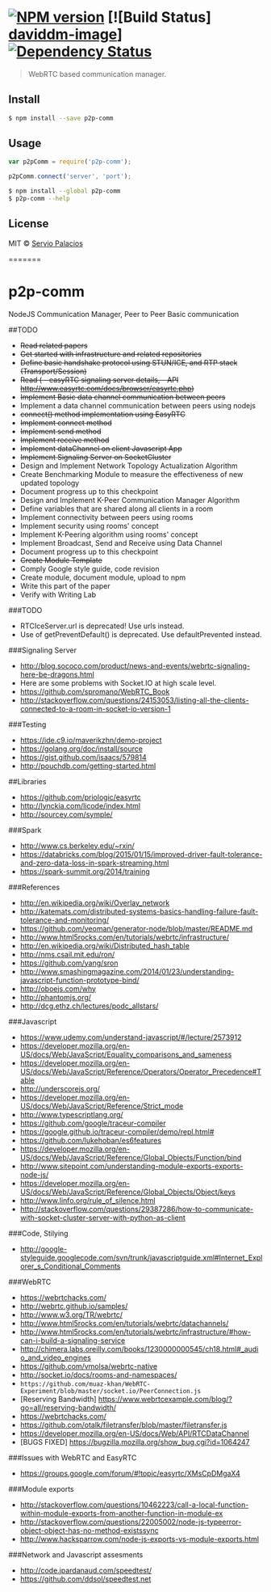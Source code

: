 #  [![NPM version][npm-image]][npm-url] [![Build Status] [daviddm-image]][![Dependency Status][daviddm-image]][daviddm-url]

> WebRTC based communication manager.


## Install

```sh
$ npm install --save p2p-comm
```


## Usage

```js
var p2pComm = require('p2p-comm');

p2pComm.connect('server', 'port');
```

```sh
$ npm install --global p2p-comm
$ p2p-comm --help
```

## License

MIT © [Servio Palacios](http://www.maverick-z.com)

[npm-image]: https://badge.fury.io/js/p2p-comm.svg
[npm-url]: https://npmjs.org/package/p2p-comm
[travis-image]: https://travis-ci.org/maverick-zhn/p2p-comm.svg?branch=master
[travis-url]: https://travis-ci.org/maverick-zhn/p2p-comm
[daviddm-image]: https://david-dm.org/maverick-zhn/p2p-comm.svg?theme=shields.io
[daviddm-url]: https://david-dm.org/maverick-zhn/p2p-comm
=======
# p2p-comm
NodeJS Communication Manager, Peer to Peer Basic communication

##TODO
* ~~Read related papers~~
* ~~Get started with infrastructure and related repositories~~
* ~~Define basic handshake protocol using STUN/ICE, and RTP stack (Transport/Session)~~
* ~~Read ( - easyRTC signaling server details, - API http://www.easyrtc.com/docs/browser/easyrtc.php)~~
* ~~Implement Basic data channel communication between peers~~
* Implement a data channel communication between peers using nodejs
* ~~connect() method implementation using EasyRTC~~
* ~~Implement connect method~~
* ~~Implement send method~~
* ~~Implement receive method~~
* ~~Implement dataChannel on client Javascript App~~
* ~~Implement Signaling Server on SocketCluster~~
* Design and Implement Network Topology Actualization Algorithm
* Create Benchmarking Module to measure the effectiveness of new updated topology
* Document progress up to this checkpoint
* Design and Implement K-Peer Communication Manager Algorithm
* Define variables that are shared along all clients in a room
* Implement connectivity between peers using rooms
* Implement security using rooms' concept
* Implement K-Peering algorithm using rooms' concept
* Implement Broadcast, Send and Receive using Data Channel
* Document progress up to this checkpoint
* ~~Create Module Template~~
* Comply Google style guide, code revision
* Create module, document module, upload to npm
* Write this part of the paper
* Verify with Writing Lab

###TODO  
* RTCIceServer.url is deprecated! Use urls instead. 
* Use of getPreventDefault() is deprecated.  Use defaultPrevented instead.

###Signaling Server
* http://blog.sococo.com/product/news-and-events/webrtc-signaling-here-be-dragons.html
* Here are some problems with Socket.IO at high scale level.
* https://github.com/spromano/WebRTC_Book
* http://stackoverflow.com/questions/24153053/listing-all-the-clients-connected-to-a-room-in-socket-io-version-1

###Testing
* https://ide.c9.io/maverikzhn/demo-project
* https://golang.org/doc/install/source
* https://gist.github.com/isaacs/579814
* http://pouchdb.com/getting-started.html
 
##Libraries
* https://github.com/priologic/easyrtc
* http://lynckia.com/licode/index.html
* http://sourcey.com/symple/

###Spark
* http://www.cs.berkeley.edu/~rxin/
* https://databricks.com/blog/2015/01/15/improved-driver-fault-tolerance-and-zero-data-loss-in-spark-streaming.html
* https://spark-summit.org/2014/training

###References
* http://en.wikipedia.org/wiki/Overlay_network
* http://katemats.com/distributed-systems-basics-handling-failure-fault-tolerance-and-monitoring/
* https://github.com/yeoman/generator-node/blob/master/README.md
* http://www.html5rocks.com/en/tutorials/webrtc/infrastructure/
* http://en.wikipedia.org/wiki/Distributed_hash_table
* http://nms.csail.mit.edu/ron/
* https://github.com/yang/sron
* http://www.smashingmagazine.com/2014/01/23/understanding-javascript-function-prototype-bind/
* http://oboejs.com/why
* http://phantomjs.org/
* http://dcg.ethz.ch/lectures/podc_allstars/

###Javascript
* https://www.udemy.com/understand-javascript/#/lecture/2573912
* https://developer.mozilla.org/en-US/docs/Web/JavaScript/Equality_comparisons_and_sameness
* https://developer.mozilla.org/en-US/docs/Web/JavaScript/Reference/Operators/Operator_Precedence#Table
* http://underscorejs.org/
* https://developer.mozilla.org/en-US/docs/Web/JavaScript/Reference/Strict_mode
* http://www.typescriptlang.org/
* https://github.com/google/traceur-compiler
* https://google.github.io/traceur-compiler/demo/repl.html#
* https://github.com/lukehoban/es6features
* https://developer.mozilla.org/en-US/docs/Web/JavaScript/Reference/Global_Objects/Function/bind
* http://www.sitepoint.com/understanding-module-exports-exports-node-js/
* https://developer.mozilla.org/en-US/docs/Web/JavaScript/Reference/Global_Objects/Object/keys
* http://www.linfo.org/rule_of_silence.html
* http://stackoverflow.com/questions/29387286/how-to-communicate-with-socket-cluster-server-with-python-as-client

###Code, Stilying
* http://google-styleguide.googlecode.com/svn/trunk/javascriptguide.xml#Internet_Explorer_s_Conditional_Comments

###WebRTC
* https://webrtchacks.com/
* http://webrtc.github.io/samples/
* http://www.w3.org/TR/webrtc/
* http://www.html5rocks.com/en/tutorials/webrtc/datachannels/
* http://www.html5rocks.com/en/tutorials/webrtc/infrastructure/#how-can-i-build-a-signaling-service
* http://chimera.labs.oreilly.com/books/1230000000545/ch18.html#_audio_and_video_engines
* https://github.com/vmolsa/webrtc-native
* http://socket.io/docs/rooms-and-namespaces/
* ```https://github.com/muaz-khan/WebRTC-Experiment/blob/master/socket.io/PeerConnection.js```
* [Reserving Bandwidth] https://www.webrtcexample.com/blog/?go=all/reserving-bandwidth/
* https://webrtchacks.com/
* https://github.com/otalk/filetransfer/blob/master/filetransfer.js
* https://developer.mozilla.org/en-US/docs/Web/API/RTCDataChannel
* [BUGS FIXED] https://bugzilla.mozilla.org/show_bug.cgi?id=1064247

###Issues with WebRTC and EasyRTC
* https://groups.google.com/forum/#!topic/easyrtc/XMsCpDMgaX4

###Module exports
* http://stackoverflow.com/questions/10462223/call-a-local-function-within-module-exports-from-another-function-in-module-ex
* http://stackoverflow.com/questions/22005002/node-js-typeerror-object-object-has-no-method-existssync
* http://www.hacksparrow.com/node-js-exports-vs-module-exports.html

###Network and Javascript assesments
* http://code.jpardanaud.com/speedtest/
* https://github.com/ddsol/speedtest.net
